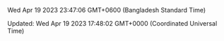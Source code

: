 Wed Apr 19 2023 23:47:06 GMT+0600 (Bangladesh Standard Time)

Updated: Wed Apr 19 2023 17:48:02 GMT+0000 (Coordinated Universal Time)
